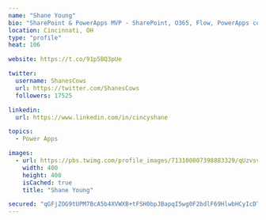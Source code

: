 ```yaml
---
name: "Shane Young"
bio: "SharePoint & PowerApps MVP - SharePoint, O365, Flow, PowerApps consulting? @PowerApps911 | Pure Snark? You found it."
location: Cincinnati, OH
type: "profile"
heat: 106

website: https://t.co/91p5BQ3pUe

twitter:
  username: ShanesCows
  url: https://twitter.com/ShanesCows
  followers: 17525

linkedin:
  url: https://www.linkedin.com/in/cincyshane

topics:
  - Power Apps

images:
  - url: https://pbs.twimg.com/profile_images/713100007398883329/qUzvsvQ3_400x400.jpg
    width: 400
    height: 400
    isCached: true
    title: "Shane Young"

secured: "qGFjZOG9tUPM7BcA5b4XVWXB+tFSH0bpJBapqI5wg0F2bdlF69HlwbHCyIcDTfmqPLS4QMVaUKjywwVVvImyJz9J7Nt6OnKgHEgwYKOXo68u98+hX8sqJwYh0cvycitCJTmhGwDSZzuPmpW6yD6Gc/R9JTnFHoVNtro52B8IY5X6Jz6uxoYEzscZmG9y1fANl4uffxtvzQ9rLI7UvUD2KIRqFn7+bq+AGMaqeocdtY5L56rJaLCBrxjTK4hDQ7RqppDDx/bJ4JQvnHoG7qpNZL4U0g78ST92jmgYoH+g1IHVPyD68Bz6HrAbpfPfunqIlGysI8BEaENv2V/FFro3H+Z/CrnjC6HXAfdgvTVYiY6P0F58OmgDY1I0PH82rXTj7Jv9CHKysmpINDBZlsPxOvqhtPU9E4UqTfRKYl4oQ7k=;/q6u9RWb2n1h7E8SIr3eug=="
---
```


